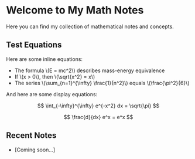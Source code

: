 <script type="text/javascript" async
  src="https://cdn.mathjax.org/mathjax/latest/MathJax.js?config=TeX-MML-AM_CHTML">
</script>

# Welcome to My Math Notes

Here you can find my collection of mathematical notes and concepts.

## Test Equations

Here are some inline equations:

- The formula \\(E = mc^2\\) describes mass-energy equivalence
- If \\(x > 0\\), then \\(\sqrt{x^2} = x\\)
- The series \\(\sum_{n=1}^{\infty} \frac{1}{n^2}\\) equals \\(\frac{\pi^2}{6}\\)

And here are some display equations:

$$ \int_{-\infty}^{\infty} e^{-x^2} dx = \sqrt{\pi} $$

$$ \frac{d}{dx} e^x = e^x $$

## Recent Notes

- [Coming soon...]
